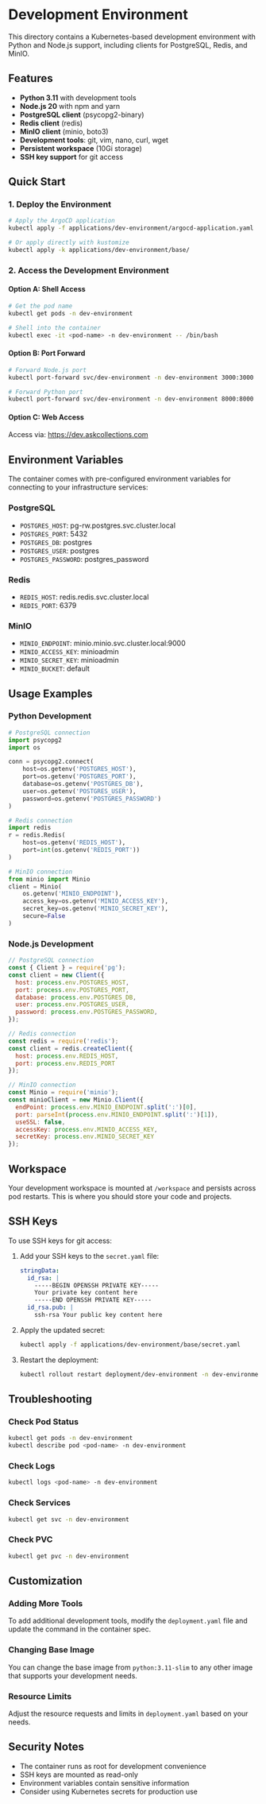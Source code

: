 # Development Environment

This directory contains a Kubernetes-based development environment with Python and Node.js support, including clients for PostgreSQL, Redis, and MinIO.

## Features

- **Python 3.11** with development tools
- **Node.js 20** with npm and yarn
- **PostgreSQL client** (psycopg2-binary)
- **Redis client** (redis)
- **MinIO client** (minio, boto3)
- **Development tools**: git, vim, nano, curl, wget
- **Persistent workspace** (10Gi storage)
- **SSH key support** for git access

## Quick Start

### 1. Deploy the Environment

```bash
# Apply the ArgoCD application
kubectl apply -f applications/dev-environment/argocd-application.yaml

# Or apply directly with kustomize
kubectl apply -k applications/dev-environment/base/
```

### 2. Access the Development Environment

#### Option A: Shell Access
```bash
# Get the pod name
kubectl get pods -n dev-environment

# Shell into the container
kubectl exec -it <pod-name> -n dev-environment -- /bin/bash
```

#### Option B: Port Forward
```bash
# Forward Node.js port
kubectl port-forward svc/dev-environment -n dev-environment 3000:3000

# Forward Python port
kubectl port-forward svc/dev-environment -n dev-environment 8000:8000
```

#### Option C: Web Access
Access via: https://dev.askcollections.com

## Environment Variables

The container comes with pre-configured environment variables for connecting to your infrastructure services:

### PostgreSQL
- `POSTGRES_HOST`: pg-rw.postgres.svc.cluster.local
- `POSTGRES_PORT`: 5432
- `POSTGRES_DB`: postgres
- `POSTGRES_USER`: postgres
- `POSTGRES_PASSWORD`: postgres_password

### Redis
- `REDIS_HOST`: redis.redis.svc.cluster.local
- `REDIS_PORT`: 6379

### MinIO
- `MINIO_ENDPOINT`: minio.minio.svc.cluster.local:9000
- `MINIO_ACCESS_KEY`: minioadmin
- `MINIO_SECRET_KEY`: minioadmin
- `MINIO_BUCKET`: default

## Usage Examples

### Python Development

```python
# PostgreSQL connection
import psycopg2
import os

conn = psycopg2.connect(
    host=os.getenv('POSTGRES_HOST'),
    port=os.getenv('POSTGRES_PORT'),
    database=os.getenv('POSTGRES_DB'),
    user=os.getenv('POSTGRES_USER'),
    password=os.getenv('POSTGRES_PASSWORD')
)

# Redis connection
import redis
r = redis.Redis(
    host=os.getenv('REDIS_HOST'),
    port=int(os.getenv('REDIS_PORT'))
)

# MinIO connection
from minio import Minio
client = Minio(
    os.getenv('MINIO_ENDPOINT'),
    access_key=os.getenv('MINIO_ACCESS_KEY'),
    secret_key=os.getenv('MINIO_SECRET_KEY'),
    secure=False
)
```

### Node.js Development

```javascript
// PostgreSQL connection
const { Client } = require('pg');
const client = new Client({
  host: process.env.POSTGRES_HOST,
  port: process.env.POSTGRES_PORT,
  database: process.env.POSTGRES_DB,
  user: process.env.POSTGRES_USER,
  password: process.env.POSTGRES_PASSWORD,
});

// Redis connection
const redis = require('redis');
const client = redis.createClient({
  host: process.env.REDIS_HOST,
  port: process.env.REDIS_PORT
});

// MinIO connection
const Minio = require('minio');
const minioClient = new Minio.Client({
  endPoint: process.env.MINIO_ENDPOINT.split(':')[0],
  port: parseInt(process.env.MINIO_ENDPOINT.split(':')[1]),
  useSSL: false,
  accessKey: process.env.MINIO_ACCESS_KEY,
  secretKey: process.env.MINIO_SECRET_KEY
});
```

## Workspace

Your development workspace is mounted at `/workspace` and persists across pod restarts. This is where you should store your code and projects.

## SSH Keys

To use SSH keys for git access:

1. Add your SSH keys to the `secret.yaml` file:
   ```yaml
   stringData:
     id_rsa: |
       -----BEGIN OPENSSH PRIVATE KEY-----
       Your private key content here
       -----END OPENSSH PRIVATE KEY-----
     id_rsa.pub: |
       ssh-rsa Your public key content here
   ```

2. Apply the updated secret:
   ```bash
   kubectl apply -f applications/dev-environment/base/secret.yaml
   ```

3. Restart the deployment:
   ```bash
   kubectl rollout restart deployment/dev-environment -n dev-environment
   ```

## Troubleshooting

### Check Pod Status
```bash
kubectl get pods -n dev-environment
kubectl describe pod <pod-name> -n dev-environment
```

### Check Logs
```bash
kubectl logs <pod-name> -n dev-environment
```

### Check Services
```bash
kubectl get svc -n dev-environment
```

### Check PVC
```bash
kubectl get pvc -n dev-environment
```

## Customization

### Adding More Tools

To add additional development tools, modify the `deployment.yaml` file and update the command in the container spec.

### Changing Base Image

You can change the base image from `python:3.11-slim` to any other image that supports your development needs.

### Resource Limits

Adjust the resource requests and limits in `deployment.yaml` based on your needs.

## Security Notes

- The container runs as root for development convenience
- SSH keys are mounted as read-only
- Environment variables contain sensitive information
- Consider using Kubernetes secrets for production use 